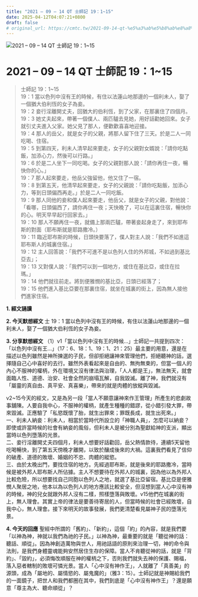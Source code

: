 ```yaml
---
title: "2021 – 09 – 14 QT 士師記 19：1~15"
date: 2025-04-12T04:07:21+0800
draft: false
# original_url: https://cmtc.tw/2021-09-14-qt-%e5%a3%ab%e5%b8%ab%e8%a8%98-19%ef%bc%9a115
---
```


![2021 – 09 – 14 QT 士師記 19：1\~15](/images/qt.jpg   "2021 – 09 – 14 QT 士師記 19：1\~15")

# 2021 – 09 – 14 QT 士師記 19：1\~15

> 士師記 19：1\~15  
> 19：1 當以色列中沒有王的時候，有住以法蓮山地那邊的一個利未人，娶了一個猶大伯利恆的女子為妾。  
> 19：2 妾行淫離開丈夫，回猶大的伯利恆，到了父家，在那裏住了四個月。  
> 19：3 她丈夫起來，帶著一個僕人、兩匹驢去見她，用好話勸她回來。女子就引丈夫進入父家。她父見了那人，便歡歡喜喜地迎接。  
> 19：4 那人的岳父，就是女子的父親，將那人留下住了三天。於是二人一同吃喝、住宿。  
> 19：5 到第四天，利未人清早起來要走，女子的父親對女婿說：「請你吃點飯，加添心力，然後可以行路。」  
> 19：6 於是二人坐下一同吃喝。女子的父親對那人說：「請你再住一夜，暢快你的心。」  
> 19：7 那人起來要走，他岳父強留他，他又住了一宿。  
> 19：8 到第五天，他清早起來要走，女子的父親說：「請你吃點飯，加添心力，等到日頭偏西再走。」於是二人一同吃飯。  
> 19：9 那人同他的妾和僕人起來要走，他岳父，就是女子的父親，對他說：「看哪，日頭偏西了，請你再住一夜；天快晚了，可以在這裏住宿，暢快你的心。明天早早起行回家去。」  
> 19：10 那人不願再住一夜，就備上那兩匹驢，帶著妾起身走了，來到耶布斯的對面（耶布斯就是耶路撒冷。）  
> 19：11 臨近耶布斯的時候，日頭快要落了，僕人對主人說：「我們不如進這耶布斯人的城裏住宿。」  
> 19：12 主人回答說：「我們不可進不是以色列人住的外邦城，不如過到基比亞去」；  
> 19：13 又對僕人說：「我們可以到一個地方，或住在基比亞，或住在拉瑪。」  
> 19：14 他們就往前走。將到便雅憫的基比亞，日頭已經落了；  
> 19：15 他們進入基比亞要在那裏住宿，就坐在城裏的街上，因為無人接他們進家住宿。

**1. 經文誦讀**

**2.  今天默想經文**
士 19：1 當以色列中沒有王的時候，有住以法蓮山地那邊的一個利未人，娶了一個猶大伯利恆的女子為妾。

**3. 分享默想經文**
（1）v1「當以色列中沒有王的時候…」士師記一共提到四次：「以色列中沒有王…」（17：6、18：1、19：1、21：25）最主要的用意，還是在描述以色列雖然是神所揀選的子民，但卻拒絕讓神來管理他們，拒絕聽神的話，選擇隨自己心中喜好的去行。雖然外表看起來是自由的、無拘無束的，但當一個人的內心不服神的權柄，外在環境又沒有律法與治理，「人人都是王」，無法無天，就會面臨人性、道德、治安、社會全然的崩塌瓦解，自我毀滅。離了神，我們就沒有「屬靈的真自由、真平安、真喜樂」，帶來的就是肉體的放縱與毀滅。

v2\~15今天的經文，又是為另一段「當人不願意讓神來作王管理」所產生的悲劇故事舖陳。人要自我中心，不服神的權柄，就產生種種的錯謬，從小錯引發大罪，帶來毀滅。正應驗了「私慾既懷了胎，就生出罪來；罪既長成，就生出死來。」  
一、利未人納妾：利未人，相當於當時代所設立的「神職人員」，怎麼可以納妾？即使或許當時候的社會有納妾的風俗，但利未人是被分別為聖獻給神的支派，顯出當時以色列墮落的光景。  
二、妾行淫離開丈夫四個月，利未人想要好話勸回，岳父熱情款待，連續5天留他吃喝暢快，到了第五天傍晚才離開，以致於釀成後來的大禍。這裏我們看見了信仰的破產、道德的敗壞、婚姻的不忠、肉體的縱慾。  
三、由於太晚出門，要找住宿的地方。先經過耶布斯，就是後來的耶路撒冷，當時候是被外邦人耶布斯人所佔據。主人不想要待在外邦人的城裏，因為他以為外邦人比較危險，所以想要找自己同胞以色列人之地，就選了基比亞留宿。基比亞是便雅憫人聚居之地，他本以為以色列人的地方應該比較安全，但沒想到當人心中沒有神的時候，神的兒女就跟外邦人沒有二樣，照樣墮落與敗壞。v15他們在城裏的街上，無人理會。其實上帝的律法是要善待寄居的人，但當時候的社會已經敗壞，自我中心，無人理會。接下來明天的故事發展，我們更清楚看見屬神子民的墮落光景。

**4. 今天的回應**
聖經中所謂的「舊約」、「新約」，這個「約」的內容，就是我們要「以神為神，神就以我們為祂的子民。」以神為神，最重要的就是「聽從神的話：聽話、順從」。因為神創造萬物與世人，用祂話語的原則來治理一切，神的命令與法則，是我們身體靈魂能夠安然居住生存的保障。當人不肯聽從神的話，就是「背約」、「毀約」，必須悔改順服在神的權柄之下，否則我們就失去神的保護、賜福，落入惡者轄制的敗壞可憐光景。當人「心中沒有神作王」，人就離了「真善美」的源頭，成為「屬地的、屬情慾的、屬鬼魔的」（雅3：15）。士師記就是神賜給我們的一面鏡子，把世人和我們都圈在其中，我們到底是「心中沒有神作王」？還是願意「尊主為大、聽命順從」？
